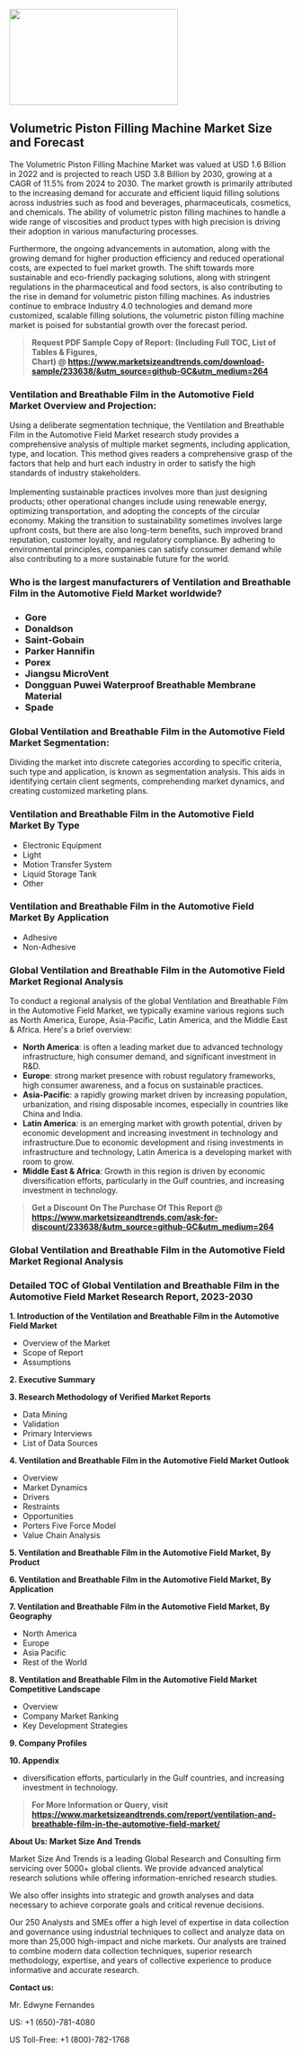 <p><img class="alignnone size-medium wp-image-20088" src="https://ffe5etoiles.com/wp-content/uploads/2024/12/MST1-300x171.png" alt="" width="300" height="171" /></p><h2>Volumetric Piston Filling Machine Market Size and Forecast</h2><p>The Volumetric Piston Filling Machine Market was valued at USD 1.6 Billion in 2022 and is projected to reach USD 3.8 Billion by 2030, growing at a CAGR of 11.5% from 2024 to 2030. The market growth is primarily attributed to the increasing demand for accurate and efficient liquid filling solutions across industries such as food and beverages, pharmaceuticals, cosmetics, and chemicals. The ability of volumetric piston filling machines to handle a wide range of viscosities and product types with high precision is driving their adoption in various manufacturing processes.</p><p>Furthermore, the ongoing advancements in automation, along with the growing demand for higher production efficiency and reduced operational costs, are expected to fuel market growth. The shift towards more sustainable and eco-friendly packaging solutions, along with stringent regulations in the pharmaceutical and food sectors, is also contributing to the rise in demand for volumetric piston filling machines. As industries continue to embrace Industry 4.0 technologies and demand more customized, scalable filling solutions, the volumetric piston filling machine market is poised for substantial growth over the forecast period.</p></p><blockquote id="" class=""><strong>Request PDF Sample Copy of Report: (Including Full TOC, List of Tables &amp; Figures, Chart)&nbsp;@&nbsp;<strong><a href="https://www.marketsizeandtrends.com/download-sample/233638/&utm_source=github-GC&utm_medium=264" target="_blank">https://www.marketsizeandtrends.com/download-sample/233638/&utm_source=github-GC&utm_medium=264</a></strong></strong></blockquote><h3 id="" class="">Ventilation and Breathable Film in the Automotive Field Market&nbsp;Overview and Projection:</h3><p id="" class="">Using a deliberate segmentation technique, the Ventilation and Breathable Film in the Automotive Field Market research study provides a comprehensive analysis of multiple market segments, including application, type, and location. This method gives readers a comprehensive grasp of the factors that help and hurt each industry in order to satisfy the high standards of industry stakeholders. <br /> <br />Implementing sustainable practices involves more than just designing products; other operational changes include using renewable energy, optimizing transportation, and adopting the concepts of the circular economy. Making the transition to sustainability sometimes involves large upfront costs, but there are also long-term benefits, such improved brand reputation, customer loyalty, and regulatory compliance. By adhering to environmental principles, companies can satisfy consumer demand while also contributing to a more sustainable future for the world.</p><h3 id="" class="">Who is the largest manufacturers of&nbsp;Ventilation and Breathable Film in the Automotive Field Market worldwide?</h3><h3 class=""><p><ul><li>Gore </li><li> Donaldson </li><li> Saint-Gobain </li><li> Parker Hannifin </li><li> Porex </li><li> Jiangsu MicroVent </li><li> Dongguan Puwei Waterproof Breathable Membrane Material </li><li> Spade</li></ul></p></h3><h3 id="" class="">Global&nbsp;Ventilation and Breathable Film in the Automotive Field Market Segmentation:</h3><p id="" class="">Dividing the market into discrete categories according to specific criteria, such type and application, is known as segmentation analysis. This aids in identifying certain client segments, comprehending market dynamics, and creating customized marketing plans.</p><h3 id="" class="">Ventilation and Breathable Film in the Automotive Field Market&nbsp;By Type</h3><p><p><ul><li>Electronic Equipment</li><li> Light</li><li> Motion Transfer System</li><li> Liquid Storage Tank</li><li> Other</p></li></ul></p></p><h3 id="" class="">Ventilation and Breathable Film in the Automotive Field Market&nbsp;By Application</h3><p class=""><p><ul><li>Adhesive</li><li> Non-Adhesive</li></ul></p></p><h3 id="" class="">Global Ventilation and Breathable Film in the Automotive Field Market Regional Analysis</h3><p id="" class="">To conduct a regional analysis of the global Ventilation and Breathable Film in the Automotive Field Market, we typically examine various regions such as North America, Europe, Asia-Pacific, Latin America, and the Middle East &amp; Africa. Here's a brief overview:</p><ul><li><strong>North America</strong>: is often a leading market due to advanced technology infrastructure, high consumer demand, and significant investment in R&amp;D.</li><li><strong>Europe</strong>: strong market presence with robust regulatory frameworks, high consumer awareness, and a focus on sustainable practices.</li><li><strong>Asia-Pacific</strong>: a rapidly growing market driven by increasing population, urbanization, and rising disposable incomes, especially in countries like China and India.</li><li><strong>Latin America</strong>: is an emerging market with growth potential, driven by economic development and increasing investment in technology and infrastructure.Due to economic development and rising investments in infrastructure and technology, Latin America is a developing market with room to grow.</li><li><strong>Middle East &amp; Africa</strong>: Growth in this region is driven by economic diversification efforts, particularly in the Gulf countries, and increasing investment in technology.</li></ul><blockquote id="" class=""><strong>Get a Discount On The Purchase Of This Report @ <strong><a href="https://www.marketsizeandtrends.com/ask-for-discount/233638/&utm_source=github-GC&utm_medium=264" target="_blank">https://www.marketsizeandtrends.com/ask-for-discount/233638/&utm_source=github-GC&utm_medium=264</a></strong></strong></blockquote><h3 id="" class="">Global Ventilation and Breathable Film in the Automotive Field Market Regional Analysis</h3><h3 id="" class="">Detailed TOC of Global Ventilation and Breathable Film in the Automotive Field Market Research Report, 2023-2030</h3><p id="" class=""><strong>1. Introduction of the Ventilation and Breathable Film in the Automotive Field Market</strong></p><ul><li>Overview of the Market</li><li>Scope of Report</li><li>Assumptions</li></ul><p id="" class=""><strong>2. Executive Summary</strong></p><p id="" class=""><strong>3. Research Methodology of Verified Market Reports</strong></p><ul><li>Data Mining</li><li>Validation</li><li>Primary Interviews</li><li>List of Data Sources</li></ul><p id="" class=""><strong>4. Ventilation and Breathable Film in the Automotive Field Market Outlook</strong></p><ul><li>Overview</li><li>Market Dynamics</li><li>Drivers</li><li>Restraints</li><li>Opportunities</li><li>Porters Five Force Model</li><li>Value Chain Analysis</li></ul><p id="" class=""><strong>5. Ventilation and Breathable Film in the Automotive Field Market, By Product</strong></p><p id="" class=""><strong>6. Ventilation and Breathable Film in the Automotive Field Market, By Application</strong></p><p id="" class=""><strong>7. Ventilation and Breathable Film in the Automotive Field Market, By Geography</strong></p><ul><li>North America</li><li>Europe</li><li>Asia Pacific</li><li>Rest of the World</li></ul><p id="" class=""><strong>8. Ventilation and Breathable Film in the Automotive Field Market Competitive Landscape</strong></p><ul><li>Overview</li><li>Company Market Ranking</li><li>Key Development Strategies</li></ul><p id="" class=""><strong>9. Company Profiles</strong></p><p id="" class=""><strong>10. Appendix</strong></p><ul><li>diversification efforts, particularly in the Gulf countries, and increasing investment in technology.</li></ul><blockquote id="" class=""><strong>For More Information or Query, visit <strong><strong><a href="https://www.marketsizeandtrends.com/report/ventilation-and-breathable-film-in-the-automotive-field-market/" target="_blank">https://www.marketsizeandtrends.com/report/ventilation-and-breathable-film-in-the-automotive-field-market/</a></strong></strong></strong></blockquote><p id="" class=""><strong>About Us: Market Size And Trends</strong></p><p id="" class="">Market Size And Trends is a leading Global Research and Consulting firm servicing over 5000+ global clients. We provide advanced analytical research solutions while offering information-enriched research studies.</p><p id="" class="">We also offer insights into strategic and growth analyses and data necessary to achieve corporate goals and critical revenue decisions.</p><p id="" class="">Our 250 Analysts and SMEs offer a high level of expertise in data collection and governance using industrial techniques to collect and analyze data on more than 25,000 high-impact and niche markets. Our analysts are trained to combine modern data collection techniques, superior research methodology, expertise, and years of collective experience to produce informative and accurate research.</p><p id="" class=""><strong>Contact us:</strong></p><p id="" class="">Mr. Edwyne Fernandes</p><p id="" class="">US: +1 (650)-781-4080</p><p id="" class="">US Toll-Free: +1 (800)-782-1768</p>
